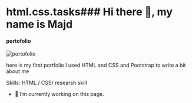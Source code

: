 # html.css.tasks### Hi there 👋, my name is Majd 
#### portofolio
![portofolio](https://arturssmirnovs.github.io/github-profile-readme-generator/images/banner.png)

here is my first portfolio I used HTML and CSS and Pootstrap to write a bit about me

Skills:  HTML / CSS/ researsh skill 

- 🔭 I’m currently working on this page. 




